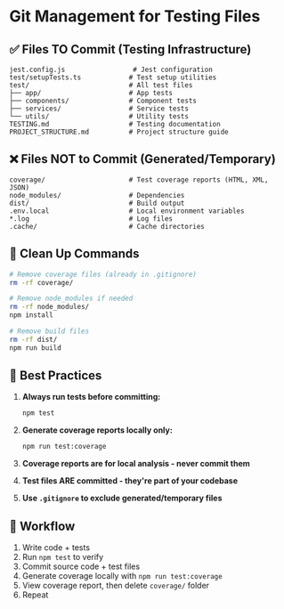 # Git Management for Testing Files

## ✅ **Files TO Commit** (Testing Infrastructure)
```
jest.config.js                 # Jest configuration
test/setupTests.ts            # Test setup utilities
test/                         # All test files
├── app/                      # App tests
├── components/               # Component tests
├── services/                 # Service tests
└── utils/                    # Utility tests
TESTING.md                    # Testing documentation
PROJECT_STRUCTURE.md          # Project structure guide
```

## ❌ **Files NOT to Commit** (Generated/Temporary)
```
coverage/                     # Test coverage reports (HTML, XML, JSON)
node_modules/                 # Dependencies
dist/                         # Build output
.env.local                    # Local environment variables
*.log                         # Log files
.cache/                       # Cache directories
```

## 🧹 **Clean Up Commands**
```bash
# Remove coverage files (already in .gitignore)
rm -rf coverage/

# Remove node_modules if needed
rm -rf node_modules/
npm install

# Remove build files
rm -rf dist/
npm run build
```

## 📝 **Best Practices**

1. **Always run tests before committing:**
   ```bash
   npm test
   ```

2. **Generate coverage reports locally only:**
   ```bash
   npm run test:coverage
   ```

3. **Coverage reports are for local analysis - never commit them**

4. **Test files ARE committed - they're part of your codebase**

5. **Use `.gitignore` to exclude generated/temporary files**

## 🔄 **Workflow**
1. Write code + tests
2. Run `npm test` to verify 
3. Commit source code + test files
4. Generate coverage locally with `npm run test:coverage`
5. View coverage report, then delete `coverage/` folder
6. Repeat